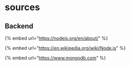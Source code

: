 # sources

## Backend

{% embed url="https://nodejs.org/en/about/" %}

{% embed url="https://en.wikipedia.org/wiki/Node.js" %}

{% embed url="https://www.mongodb.com" %}



